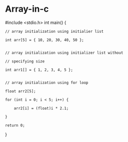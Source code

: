# Array-in-c
#include <stdio.h>
int main()
{
 

    // array initialization using initialier list

    int arr[5] = { 10, 20, 30, 40, 50 };
 

    // array initialization using initializer list without

    // specifying size

    int arr1[] = { 1, 2, 3, 4, 5 };
 

    // array initialization using for loop

    float arr2[5];

    for (int i = 0; i < 5; i++) {

        arr2[i] = (float)i * 2.1;

    }

    return 0;
}
